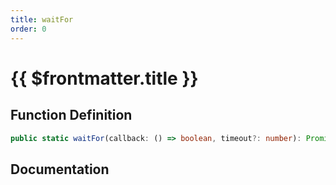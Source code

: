 ```yaml
---
title: waitFor
order: 0
---
```


# {{ $frontmatter.title }}

## Function Definition

```ts
public static waitFor(callback: () => boolean, timeout?: number): Promise<void>;
```

## Documentation

<!--@include: ./parts/waitFor.md-->
